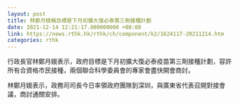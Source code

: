 ```yaml
---
layout: post
title: 林鄭月娥稱目標是下月初擴大復必泰第三劑接種計劃
date: 2021-12-14 12:21:17.000000000 +08:00
link: https://news.rthk.hk/rthk/ch/component/k2/1624117-20211214.htm
categories: rthk
---
```


行政長官林鄭月娥表示，政府目標是下月初擴大復必泰疫苗第三劑接種計劃，容許所有合資格市民接種，兩個聯合科學委員會的專家會盡快開會商討。

林鄭月娥表示，政務司司長今日率領政府團隊到深圳，與廣東省代表召開對接會議，商討通關安排。
